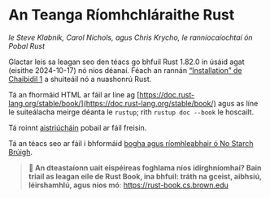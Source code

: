 # An Teanga Ríomhchláraithe Rust


_le Steve Klabnik, Carol Nichols, agus Chris Krycho, le ranníocaíochtaí ón
Pobal Rust_

Glactar leis sa leagan seo den téacs go bhfuil Rust 1.82.0 in úsáid agat (eisithe 2024-10-17)
nó níos déanaí. Féach an rannán [“Installation” de Chaibidil 1][install]<!-- neamhaird -->
a shuiteáil nó a nuashonrú Rust.
 
Tá an fhormáid HTML ar fáil ar líne ag
[https://doc.rust-lang.org/stable/book/](https://doc.rust-lang.org/stable/book/)
agus as líne le suiteálacha meirge déanta le `rustup`; rith `rustup doc
--book` le hoscailt.

Tá roinnt [aistriúcháin] pobail ar fáil freisin.

Tá an téacs seo ar fáil i bhformáid [bogha agus ríomhleabhair ó No Starch
Brúigh][nsprust].

[install]: ch01-01-installation.html
[editions]: appendix-05-editions.html
[nsprust]: https://nostarch.com/rust-programming-language-2nd-edition
[aistriúcháin]: appendix-06-translation.html

> **🚨 An dteastaíonn uait eispéireas foghlama níos idirghníomhaí? Bain triail as leagan eile
> de Rust Book, ina bhfuil: tráth na gceist, aibhsiú, léirshamhlú, agus
> níos mó**: <https://rust-book.cs.brown.edu>
